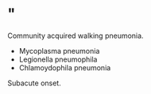 # "

Community acquired walking pneumonia.

- Mycoplasma pneumonia
- Legionella pneumophila
- Chlamoydophila pneumonia

Subacute onset.
